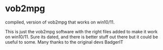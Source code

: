 # vob2mpg
compiled, version of vob2mpg that works on win10/11.

This is just the vob2mpg software with the right files added to make it work on win10/11.
Sure its dated, and there is better stuff out there but it could be useful to some.
Many thanks to the original devs BadgerIT
